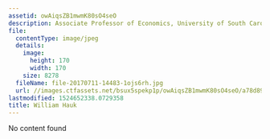 ```yaml
---
assetid: owAiqsZB1mwmK80sO4seO
description: Associate Professor of Economics, University of South Carolina
file:
  contentType: image/jpeg
  details:
    image:
      height: 170
      width: 170
    size: 8278
  fileName: file-20170711-14483-1ojs6rh.jpg
  url: //images.ctfassets.net/bsux5spekp1p/owAiqsZB1mwmK80sO4seO/a78d895e459005f693eb03e612d9a7c1/file-20170711-14483-1ojs6rh.jpg
lastmodified: 1524652338.0729358
title: William Hauk
---
```

No content found